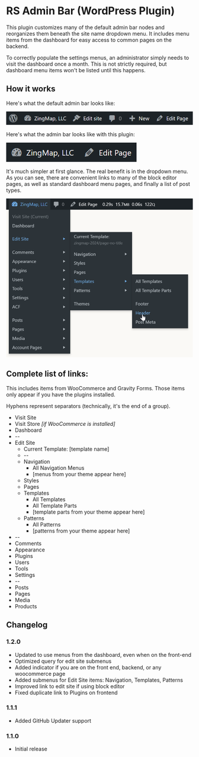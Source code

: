 # RS Admin Bar (WordPress Plugin)

This plugin customizes many of the default admin bar nodes and reorganizes them beneath the site name dropdown menu. It includes menu items from the dashboard for easy access to common pages on the backend.

To correctly populate the settings menus, an administrator simply needs to visit the dashboard once a month. This is not strictly required, but dashboard menu items won't be listed until this happens.

## How it works

Here's what the default admin bar looks like:

![default admin bar example](screenshot-menu-default.png)

Here's what the admin bar looks like with this plugin:

![consolidated admin bar example](screenshot-menu-custom.png)

It's much simpler at first glance. The real benefit is in the dropdown menu. As you can see, there are convenient links to many of the block editor pages, as well as standard dashboard menu pages, and finally a list of post types.

![example of the dropdown](screenshot-expanded-menu.png)

## Complete list of links:
This includes items from WooCommerce and Gravity Forms. Those items only appear if you have the plugins installed.

Hyphens represent separators (technically, it's the end of a group).

* Visit Site
* Visit Store _[if WooCommerce is installed]_
* Dashboard
* --
* Edit Site
  * Current Template: [template name]
  * --
  * Navigation
    * All Navigation Menus
    * [menus from your theme appear here]
  * Styles
  * Pages
  * Templates
    * All Templates
    * All Template Parts
    * [template parts from your theme appear here]
  * Patterns
    * All Patterns
    * [patterns from your theme appear here]
* --
* Comments 
* Appearance
* Plugins
* Users
* Tools
* Settings
* --
* Posts
* Pages
* Media
* Products

## Changelog

### 1.2.0
* Updated to use menus from the dashboard, even when on the front-end
* Optimized query for edit site submenus
* Added indicator if you are on the front end, backend, or any woocommerce page
* Added submenus for Edit Site items: Navigation, Templates, Patterns
* Improved link to edit site if using block editor
* Fixed duplicate link to Plugins on frontend

### 1.1.1
* Added GitHub Updater support

### 1.1.0
* Initial release